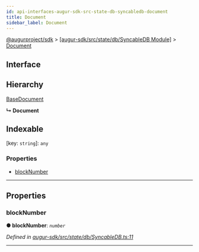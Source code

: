 ```yaml
---
id: api-interfaces-augur-sdk-src-state-db-syncabledb-document
title: Document
sidebar_label: Document
---
```


[@augurproject/sdk](api-readme.md) > [[augur-sdk/src/state/db/SyncableDB Module]](api-modules-augur-sdk-src-state-db-syncabledb-module.md) > [Document](api-interfaces-augur-sdk-src-state-db-syncabledb-document.md)

## Interface

## Hierarchy

 [BaseDocument](api-interfaces-augur-sdk-src-state-db-abstracttable-basedocument.md)

**↳ Document**

## Indexable

\[key: `string`\]:&nbsp;`any`

### Properties

* [blockNumber](api-interfaces-augur-sdk-src-state-db-syncabledb-document.md#blocknumber)

---

## Properties

<a id="blocknumber"></a>

###  blockNumber

**● blockNumber**: *`number`*

*Defined in [augur-sdk/src/state/db/SyncableDB.ts:11](https://github.com/AugurProject/augur/blob/0787bf1a23/packages/augur-sdk/src/state/db/SyncableDB.ts#L11)*

___

